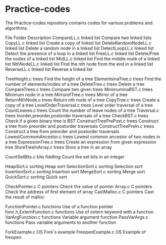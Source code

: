 Practice-codes
==============
The Practice-codes repository contains codes for various problems and algorithms.

File                            Folder                                  Description
CompareLL.c                     linked list                             Compare two linked lists
CopyLL.c                        linked list                             Create a copy of linked list
DeleteRandomNodeLL.c            linked list                             Delete a random node in a linked list
DetectLoopLL.c                  linked list                             Detect the presence of a loop in a linked list
FreeLL.c                        linked list                             Delete/Free the nodes of a linked list
MidLL.c                         linked list                             Find the middle node of a linked list
NthNodeLL.c                     linked list                             Find the nth node from the end in a linked list
ReverseLL.c                     linked list                             Reverse a linked list

TreeHeight.c                    trees                                   Find the height of a tree
ElementsinaTree.c               trees                                   Find the number of elements/nodes of a tree
DeleteTree.c                    trees                                   Delete a tree
CompareTrees.c                  trees                                   Compare two given trees
MinimuminaBST.c                 trees                                   Minimum node in a tree
MirrorofTree.c                  trees                                   Mirror of a tree
ReturnNthNode.c                 trees                                   Return nth node of a tree
CopyTree.c                      trees                                   Create a copy of a tree
LevelOrderTraversal.c           trees                                   Level order traversal of a tree
CountLeaves.c                   trees                                   Count the number of leave nodes of a tree
Traversal.c                     trees                                   Inorder,preorder,postorder traversals of a tree
CheckBST.c                      trees                                   Check if a given binary tree is BST
ConstructTreePrePost.c          trees                                   Construct a tree from preorder and postorder traversals
ConstructTreePreIn.c            trees                                   Construct a tree from preorder and postorder traversals
LowestCommomAncestor.c          trees                                   Lowest common ancestor of two nodes in a tree
ExpressionTree.c                trees                                   Create an expression from given expression tree
StoreTreeInArray.c              trees                                   Store a tree in an array

CountSetBits.c                  bits fiddling                           Count the set bits in an integer

HeapSort.c                      sorting                                 Heap sort
SelectionSort.c                 sorting                                 Selection sort
InsertionSort.c                 sorting                                 Insertion sort
MergeSort.c                     sorting                                 Merge sort
QuickSort.c                     sorting                                 Quick sort

CheckPointer.c                  C pointers                              Check the value of pointer
Array.c				C pointers                              Check the address of first element of array
CastMalloc.c                    C pointers                              Cast the result of malloc

FunctionPointer.c               functions                               Use of a function pointer
func.h,ExternFunction.c         functions                               Use of extern keyword with a function
VarArgFunction.c                functions                               Variable argument function
PassVarArgs.c                   functions                               Pass variable arguments to another function

ForkExample.c                   OS                                      Fork's example
FreopenExample.c                OS                                      Example of freopen 


